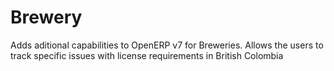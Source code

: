 Brewery
===========

Adds aditional capabilities to OpenERP v7 for Breweries. Allows the users to track specific issues with license requirements in British Colombia
